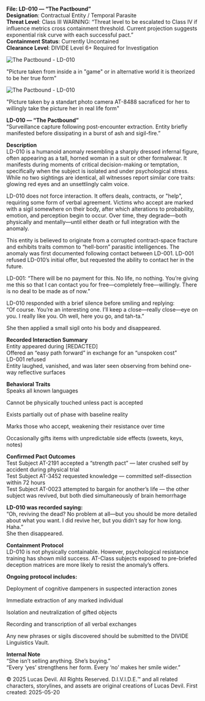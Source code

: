 **File: LD-010 — “The Pactbound”**   
**Designation**: Contractual Entity / Temporal Parasite   
**Threat Level**: Class III   WARNING: “Threat level to be escalated to Class IV if influence metrics cross containment threshold. Current projection suggests exponential risk curve with each successful pact.”   
**Containment Status**: Currently Uncontained   
**Clearance Level**: DIVIDE Level 6+ Required for Investigation   


![The Pactbound - LD-010](https://pbs.twimg.com/media/GrZXH4GWAAA8CVB?format=jpg&name=large)

"Picture taken from inside a in "game" or in alternative world it is theorized to be her true form"






![The Pactbound - LD-010](https://pbs.twimg.com/media/GrZXCQyXIAA5afm?format=jpg&name=large)


"Picture taken by a standart photo camera AT-8488 sacraficed for her to willingly take the picture her in real life form"


**LD-010 — “The Pactbound”**   
“Surveillance capture following post-encounter extraction. Entity briefly manifested before dissipating in a burst of ash and sigil-fire.”   

**Description**   
LD-010 is a humanoid anomaly resembling a sharply dressed infernal figure, often appearing as a tall, horned woman in a suit or other formalwear. It manifests during moments of critical decision-making or temptation, specifically when the subject is isolated and under psychological stress. While no two sightings are identical, all witnesses report similar core traits: glowing red eyes and an unsettlingly calm voice.   

LD-010 does not force interaction. It offers deals, contracts, or "help", requiring some form of verbal agreement. Victims who accept are marked with a sigil somewhere on their body, after which alterations to probability, emotion, and perception begin to occur. Over time, they degrade—both physically and mentally—until either death or full integration with the anomaly.   

This entity is believed to originate from a corrupted contract-space fracture and exhibits traits common to “hell-born” parasitic intelligences. The anomaly was first documented following contact between LD-001. LD-001 refused LD-010’s initial offer, but requested the ability to contact her in the future.   

LD-001: “There will be no payment for this. No life, no nothing. You’re giving me this so that I can contact you for free—completely free—willingly. There is no deal to be made as of now.”   

LD-010 responded with a brief silence before smiling and replying:   
“Of course. You’re an interesting one. I’ll keep a close—really close—eye on you. I really like you. Oh well, here you go, and tah-ta.”   

She then applied a small sigil onto his body and disappeared.  

**Recorded Interaction Summary**  
 Entity appeared during [REDACTED]   
 Offered an “easy path forward” in exchange for an “unspoken cost”   
 LD-001 refused   
 Entity laughed, vanished, and was later seen observing from behind one-way reflective surfaces   
 
**Behavioral Traits**   
Speaks all known languages   

Cannot be physically touched unless pact is accepted    

Exists partially out of phase with baseline reality    

Marks those who accept, weakening their resistance over time   

Occasionally gifts items with unpredictable side effects (sweets, keys, notes)   

**Confirmed Pact Outcomes**   
 Test Subject AT-2191 accepted a “strength pact” — later crushed self by accident during physical trial   
 Test Subject AT-3452 requested knowledge — committed self-dissection within 72 hours   
 Test Subject AT-0023 attempted to bargain for another’s life — the other subject was revived, but both died simultaneously of brain hemorrhage   

**LD-010 was recorded saying:**   
“Oh, reviving the dead? No problem at all—but you should be more detailed about what you want. I did revive her, but you didn’t say for how long. Haha.”   
She then disappeared.   

**Containment Protocol**   
LD-010 is not physically containable. However, psychological resistance training has shown mild success. AT-Class subjects exposed to pre-briefed deception matrices are more likely to resist the anomaly’s offers.   

**Ongoing protocol includes:**   

Deployment of cognitive dampeners in suspected interaction zones   

Immediate extraction of any marked individual   

Isolation and neutralization of gifted objects   

Recording and transcription of all verbal exchanges   

Any new phrases or sigils discovered should be submitted to the DIVIDE Linguistics Vault.   

**Internal Note**   
“She isn’t selling anything. She’s buying.”   
“Every ‘yes’ strengthens her form. Every ‘no’ makes her smile wider.”   

© 2025 Lucas Devil. All Rights Reserved.
D.I.V.I.D.E.™ and all related characters, storylines, and assets are original creations of Lucas Devil.
First created: 2025-05-20
